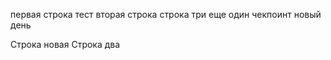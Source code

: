 первая строка тест
вторая строка
строка три
еще один чекпоинт
новый день








Строка новая 
Строка два
